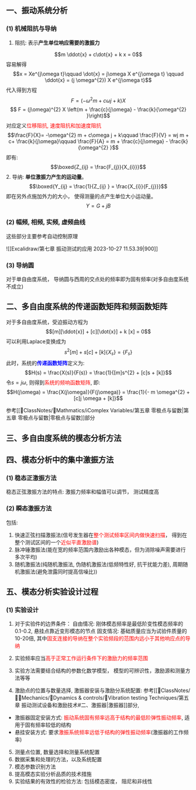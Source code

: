 ## 一、振动系统分析
### (1) 机械阻抗与导纳
1. 阻抗: 表示**产生单位响应需要的激振力**

$$m \ddot{x} + c\dot{x} + k x = 0$$
容易解得
$$x = Xe^{j\omega t}\qquad \dot{x} = j\omega X e^{j\omega t} \qquad \ddot{x} =  (j \omega^{2}) X e^{j\omega t}$$
代入得到方程
$$F = (-\omega^{2} m  + c\omega j  + k) X$$
$$ F = (j\omega)^{2} X \left(m  + \frac{c}{j\omega} - \frac{k}{\omega^{2} }\right)$$
对应定义<mark style="background: transparent; color: red">位移阻抗, 速度阻抗和加速度阻抗</mark>
$$\frac{F}{X}= -\omega^{2} m  + c\omega j  + k\qquad  \frac{F}{V} = wj m + c+ \frac{k}{j\omega}\qquad \frac{F}{A} = m  + \frac{c}{j\omega} - \frac{k}{\omega^{2} }$$
即有:
$$\boxed{Z_{ij} = \frac{F_{j}}{X_{i}}}$$
2. 导纳: **单位激振力产生的运动量**。
$$\boxed{Y_{ij} = \frac{1}{Z_{ij} } = \frac{X_{i}}{F_{j}}}$$
即在另外点施加外力的大小， 使得测量的点产生单位大小运动量。
$$Y = G + j B$$

### (2) 幅频, 相频, 实频, 虚频曲线

这些部分主要参考自动控制原理

![[Excalidraw/第七章 振动测试的应用 2023-10-27 11.53.39|900]]

### (3) 导纳圆
对于单自由度系统， 导纳圆与西周的交点处的频率即为固有频率(对多自由度系统不成立)

## 二、多自由度系统的传递函数矩阵和频函数矩阵
对于多自由度系统，受迫振动方程为
$$[m][\ddot{x}] + [c][\dot{x}] + k [x] = 0$$
可以利用Laplace变换成为
$$s^{2}[m] + s[c] + [k]\left\{ X_{s}\right\} = \left\{ F_{s}\right\}$$
此时，系统的<b><mark style="background: transparent; color: blue">传递函数矩阵</mark></b>定义为:
$$H(s) = \frac{X(s)}{F(s)} = \frac{1}{[m]s^{2} + [c]s + [k]}$$
令$s = j\omega$, 则得到<mark style="background: transparent; color: red">系统的频响函数矩阵</mark>, 即:
$$H(j\omega) = \frac{X(j\omega)}{F(j\omega)} = \frac{1}{- m \omega^{2} + [c]j \omega  + [k]}$$


参考[[📘ClassNotes/📐Mathmatics/ℹ️Complex Variables/第五章 零极点与留数|第五章 零极点与留数|零极点与留数]]部分 


## 三、多自由度系统的模态分析方法

## 四、模态分析中的集中激振方法
### (1) 稳态正激振方法
稳态正弦激振方法的特点: 激振力频率和幅值可以调节， 测试精度高 

### (2) 瞬态激振方法
包括:
1. 快速正弦扫描激振法(信号发生器在<mark style="background: transparent; color: red">整个测试频率区间内做快速扫描</mark>， 得到在整个测试区间的一个<mark style="background: transparent; color: red">近似平直激励谱</mark>)
2. 脉冲锤激振法(能在宽的频率范围内激励出各种模态，但为消除噪声需要进行多次平均)
3. 随机激振法(纯随机激振法, 伪随机激振法(低频特性好, 抗干扰能力差), 周期随机激振法(避免泄露同时提高信噪比))

## 五、模态分析实验设计过程
### (1) 实验设计
1. 对于实验件的边界条件： 
自由情况: 刚体模态频率是最低阶变性模态频率的0.1-0.2, 悬挂点靠近变形模态的节点
固支情况: 基础质量应当为试验件质量的10-20倍, 其中<mark style="background: transparent; color: red">固支连接的导纳在整个实验频段的范围内远小于其他响应点的导纳</mark>

2. 实验频率应当<mark style="background: transparent; color: red">高于正常工作运行条件下的激励力的频率范围</mark>

3. 实验方法需要结合结构的参数化数学模型， 模型的可辨识性，激励源和测量方法等等

4. 激励点的位置与数量选择, 激振器安装与激励分系统配置: 参考[[📘ClassNotes/👨‍🔧Mechanics/🏃Dynamics & controls/🧪Vibration testing Techniques/第五章 振动测试设备和激励技术#二、激振器|激振器]]部分, 
- 激振器固定安装方式: <mark style="background: transparent; color: red">振动系统固有频率远高于结构的最低阶弹性振动频率</mark>, 适用于固有频率较低的结构
- 悬挂安装方式: 要求<mark style="background: transparent; color: red">激振系统频率远低于结构的弹性振动频率</mark>(激振器的工作频率)

5. 测量点位置, 数量选择和测量系统配置
6. 数据采集和处理的方法，以及系统配置
7. 模态参数识别方法
8. 提高模态实验分析品质的技术措施
9. 实验结果的有效性的检验方法: 包括模态密度， 阻尼和非线性

